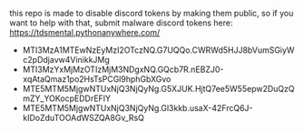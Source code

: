 this repo is made to disable discord tokens by making them public, so if you want to help with that, submit malware discord tokens here: https://tdsmental.pythonanywhere.com/



- MTI3MzA1MTEwNzEyMzI2OTczNQ.G7UQQo.CWRWd5HJJ8bVumSGiyWc2pDdjavw4VinikkJMg
- MTI3MzYxMjMzOTIzMjM3NDgxNQ.GQcb7R.nEBZJ0-xqAtaQmaz1po2HsTsPCGl9hphGbXGvo
- MTE5MTM5MjgwNTUxNjQ3NjQyNg.G5XJUK.HjtQ7ee5W55epw2DuQzQmZY_YOKocpEDDrEFIY
- MTE5MTM5MjgwNTUxNjQ3NjQyNg.Gl3kkb.usaX-42FrcQ6J-kIDoZduTOOAdWSZQA8Gv_RsQ